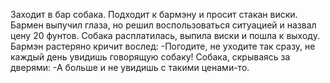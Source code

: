 Заходит в бар собака. Подходит к бармэну и просит стакан виски. Бармен
выпучил глаза, но решил воспользоваться ситуацией и назвал цену 20 фунтов.
Собака расплатилась, выпила виски и пошла к выходу.
Бармэн растеряно кричит вослед:
-Погодите, не уходите так сразу, не каждый день увидишь говорящую собаку!
Собака, скрываясь за дверями:
-А больше и не увидишь с такими ценами-то.
